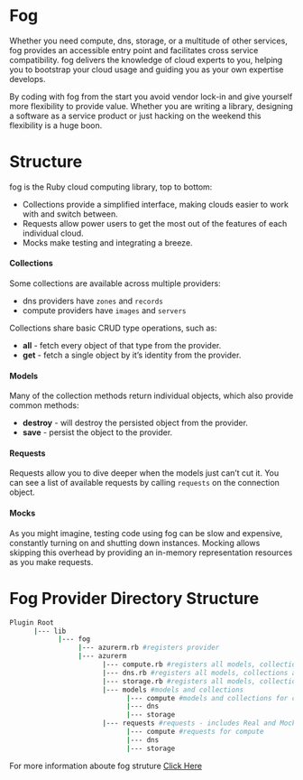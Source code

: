 # Fog
Whether you need compute, dns, storage, or a multitude of other services, fog provides an accessible entry point and facilitates cross service compatibility.
 fog delivers the knowledge of cloud experts to you, helping you to bootstrap your cloud usage and guiding you as your own expertise develops.
 
By coding with fog from the start you avoid vendor lock-in and give yourself more flexibility to provide value. Whether you are writing a library, designing a software as a service product or just hacking on the weekend this flexibility is a huge boon.

# Structure
fog is the Ruby cloud computing library, top to bottom:

- Collections provide a simplified interface, making clouds easier to work with and switch between.
- Requests allow power users to get the most out of the features of each individual cloud.
- Mocks make testing and integrating a breeze.

#### Collections
Some collections are available across multiple providers:
- dns providers have `zones` and `records`
- compute providers have `images` and `servers`

Collections share basic CRUD type operations, such as: 
- **all** - fetch every object of that type from the provider.
- **get** - fetch a single object by it’s identity from the provider.

#### Models
Many of the collection methods return individual objects, which also provide common methods:
- **destroy** - will destroy the persisted object from the provider.
- **save** - persist the object to the provider.

#### Requests
Requests allow you to dive deeper when the models just can’t cut it. You can see a list of available requests by calling `requests` on the connection object.

#### Mocks
As you might imagine, testing code using fog can be slow and expensive, constantly turning on and shutting down instances. Mocking allows skipping this overhead by providing an in-memory representation resources as you make requests.

# Fog Provider Directory Structure
```sh
Plugin Root
      |--- lib
            |--- fog
                 |--- azurerm.rb #registers provider
                 |--- azurerm
                       |--- compute.rb #registers all models, collections and requests
                       |--- dns.rb #registers all models, collections and requests
                       |--- storage.rb #registers all models, collections and requests
                       |--- models #models and collections
                       	     |--- compute #models and collections for compute
                             |--- dns
                             |--- storage
                       |--- requests #requests - includes Real and Mock Classes
                       	     |--- compute #requests for compute
                             |--- dns
                             |--- storage
```

For more information aboute fog struture [Click Here](http://fog.io/about/structure.html)